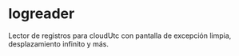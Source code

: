# logreader
Lector de registros para cloudUtc con pantalla de excepción limpia, desplazamiento infinito y más.
